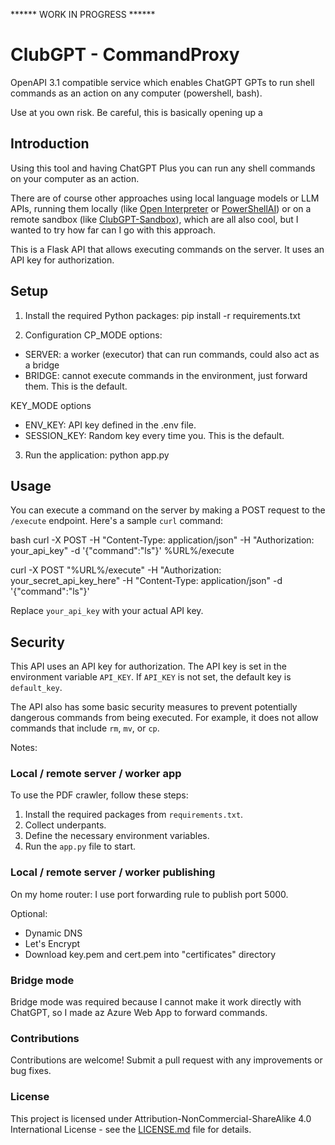 ****** WORK IN PROGRESS ******

# ClubGPT - CommandProxy
OpenAPI 3.1 compatible service which enables ChatGPT GPTs to run shell commands as an action on any computer (powershell, bash).

Use at you own risk. Be careful, this is basically opening up a 

## Introduction

Using this tool and having ChatGPT Plus you can run any shell commands on your computer as an action.

There are of course other approaches using local language models or LLM APIs, running them locally (like [Open Interpreter](https://github.com/KillianLucas/open-interpreter) or [PowerShellAI](https://github.com/dfinke/PowerShellAI)) or on a remote sandbox (like [ClubGPT-Sandbox](https://github.com/matebenyovszky/ClubGPT-Sandbox)), which are all also cool, but I wanted to try how far can I go with this approach.

This is a Flask API that allows executing commands on the server. It uses an API key for authorization.

## Setup

1. Install the required Python packages:
pip install -r requirements.txt

2. Configuration
CP_MODE options:
* SERVER: a worker (executor) that can run commands, could also act as a bridge
* BRIDGE: cannot execute commands in the environment, just forward them. This is the default.

KEY_MODE options
* ENV_KEY: API key defined in the .env file.
* SESSION_KEY: Random key every time you. This is the default.

3. Run the application:
python app.py

## Usage

You can execute a command on the server by making a POST request to the `/execute` endpoint. Here's a sample `curl` command:

bash
curl -X POST -H "Content-Type: application/json" -H "Authorization: your_api_key" -d '{"command":"ls"}' %URL%/execute


curl -X POST "%URL%/execute" -H "Authorization: your_secret_api_key_here" -H "Content-Type: application/json" -d '{"command":"ls"}'

Replace `your_api_key` with your actual API key.

## Security

This API uses an API key for authorization. The API key is set in the environment variable `API_KEY`. If `API_KEY` is not set, the default key is `default_key`.

The API also has some basic security measures to prevent potentially dangerous commands from being executed. For example, it does not allow commands that include `rm`, `mv`, or `cp`.

Notes:


### Local / remote server / worker app

To use the PDF crawler, follow these steps:

1. Install the required packages from `requirements.txt`.
2. Collect underpants.
3. Define the necessary environment variables.
4. Run the `app.py` file to start.

### Local / remote server / worker publishing

On my home router:
I use port forwarding rule to publish port 5000.

Optional:
* Dynamic DNS
* Let's Encrypt
* Download key.pem and cert.pem into "certificates" directory

### Bridge mode

Bridge mode was required because I cannot make it work directly with ChatGPT, so I made az Azure Web App to forward commands.

### Contributions

Contributions are welcome! Submit a pull request with any improvements or bug fixes.

### License

This project is licensed under Attribution-NonCommercial-ShareAlike 4.0 International License - see the [LICENSE.md](LICENSE.md) file for details.